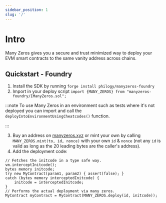```yaml
---
sidebar_position: 1
slug: '/'
---
```


# Intro

Many Zeros gives you a secure and trust minimized way to deploy
your EVM smart contracts to the same vanity address across
chains.

## Quickstart - Foundry

1. Install the SDK by running `forge install philogy/manyzeros-foundry`
2. Import in your deploy script `import {MANY_ZEROS} from "manyzeros-foundry/IManyZeros.sol";`

:::note
To use Many Zeros in an environment such as tests where it's not
deployed you can import and call the `deployIntoEnvironmentUsingCheatcodes()` function.

:::

3. Buy an address on [manyzeros.xyz](https://manyzeros.xyz)
or mint your own by calling `MANY_ZEROS.mint(to, id, nonce)` with
your own `id` & `nonce` (not any `id` is valid as long as the 20
leading bytes are the caller's address).
4. Add the deployment code:

```solidity
// Fetches the initcode in a type safe way.
vm.interceptInitcode();
bytes memory initcode;
try new MyContract(param1, param2) { assert(false); }
catch (bytes memory interceptedInitcode) {
    initcode = interceptedInitcode;
}
// Performs the actual deployment via many zeros.
MyContract myContract = MyContract(MANY_ZEROS.deploy(id, initcode));
```
